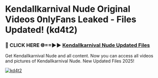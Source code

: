 # Kendallkarnival Nude Original Videos 0nlyFans Leaked - Files Updated! (kd4t2)

<h3>🔴 CLICK HERE 🌐==►► <a href="https://tinyurl.com/5h6xmrr3" rel="nofollow">Kendallkarnival Nude Updated Files</a></h3>

Get Kendallkarnival Nude and all content. Now you can access all videos and pictures of Kendallkarnival Nude. New Updated Files 2025!

[![kd4t2](https://i.imgur.com/KVD873Z.gif)](https://tinyurl.com/5h6xmrr3)
